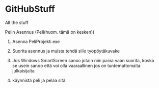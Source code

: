 # GitHubStuff
All the stuff

Pelin Asennus (Peli(huom. tämä on kesken))


1. Asenna PeliProjekti.exe

2. Suorita asennus ja muista tehdä sille työpöytäkuvake

3. Jos Windows SmartScreen sanoo jotain niin paina vaan suorita, koska se usein sanoo että voi olla vaaraallinen jos on tuntemattomalta julkaisijalta

4. käynnistä peli ja pelaa sitä
